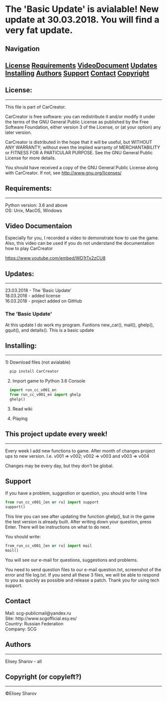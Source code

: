 <p style = "text-align:center;"><h1> The 'Basic Update' is avialable! New update at 30.03.2018. You will find a very fat update. </h1></p> 

<h2> Navigation </h2>
<p>
<h2>
<a href="#license">License</a>
<a href="#requirements">Requirements</a>
<a href="#videodoc">VideoDocument</a>
<a href="#updates">Updates</a> 
<a href="#installing">Installing</a>
<a href="#authors">Authors</a>
<a href="#support">Support</a>
<a href="#contact">Contact</a>
<a href="#copyright">Copyright</a>
</h2>

<a name="license"></a>
<h2> License: </h2>
<hr>
This file is part of CarCreator.

CarCreator is free software: you can redistribute it and/or modify
it under the terms of the GNU General Public License as published by
the Free Software Foundation, either version 3 of the License, or
(at your option) any later version.

CarCreator is distributed in the hope that it will be useful,
but WITHOUT ANY WARRANTY; without even the implied warranty of
MERCHANTABILITY or FITNESS FOR A PARTICULAR PURPOSE.  See the
GNU General Public License for more details.

You should have received a copy of the GNU General Public License
along with CarCreator.  If not, see http://www.gnu.org/licenses/

<a name="requirements"></a>
<h2> Requirements: </h2>
<hr>
Python version: 3.6 and above <br>
OS: Unix, MacOS, Windows

<a name="videodoc"></a>
<h2> Video Documentaion </h2>

Especially for you, I recorded a video to demonstrate how to use the game. Also, this video can be used if you do not understand the documentation how to play CarCreator

https://www.youtube.com/embed/WD1tTx2zCU8

<a name="updates"></a>
<h2> Updates: </h2>
<hr>
<!-- 30.03.2018 The 'Competitors Update' <br> -->
23.03.2018 - The 'Basic Update' <br>
18.03.2018 - added license <br>
16.03.2018 - project added on GitHub <br>

<!-- 
<h3> The 'Competitors Update' </h3>
In this update, I added competitors, saving the game and its subsequent loading and hacking your competitors servers. Also added gaming news: you can read them in the file game_news.txt
-->

<h3> The 'Basic Update' </h3>
At this update I do work my program. Funtions new_car(), mail(), ghelp(), gquit(), and details().
This is a basic update

<a name="installing"></a>
<h2> Installing: </h2>
<hr>
1) Download files (not avialable)

```bash
  pip install CarCreator
```
2) Import game to Python 3.6 Console

```python
  import run_cc_v001_en
  from run_cc_v001_en import ghelp
  ghelp()
```
3) Read wiki

4) Playing

<h2> This project update every week! </h2>
<hr>

Every week I add new functions to game. After month of changes project ups to new version. I.e. v001 => v002; v002 => v003 and v003 => v004

Changes may be every day, but they don't be global.

<a name="support"></a>
<h2> Support </h2>
If you have a problem, suggestion or question, you should write 1 line

```python
from run_cc_v001_[en or ru] import support
support()
```

This line you can see after updating the function ghelp(), but in the game the test version is already built. After writing down your question, press Enter. There will be instructions on what to do next.

You should write:

```python
from_run_cc_v001_[en or ru] import mail
mail()
```
You will see our e-mail for questions, suggestions and problems.

You need to send question files to our e-mail question.txt, screenshot of the error and file log.txt. If you send all these 3 files, we will be able to respond to you as quickly as possible and release a patch. Thank you for using tech support.

<a name="contact"></a>
<h2> Contact </h2>
Mail: scg-publicmail@yandex.ru <br>
Site: http://www.scgofficial.esy.es/ <br>
Country: Russian Federation <br>
Company: SCG <br>

<a name="authors"></a>
<h2> Authors </h2>
<hr>

Elisey Sharov - all

<a name="copyright"></a>
<h2> Copyright (or copyleft?) </h2>
<hr>
©Elisey Sharov
